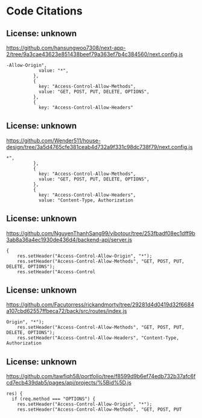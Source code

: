 # Code Citations

## License: unknown
https://github.com/hansungwoo7308/next-app-2/tree/9a3cae43623e851438beef79a363ef7b4c384560/next.config.js

```
-Allow-Origin",
            value: "*",
          },
          {
            key: "Access-Control-Allow-Methods",
            value: "GET, POST, PUT, DELETE, OPTIONS",
          },
          {
            key: "Access-Control-Allow-Headers"
```


## License: unknown
https://github.com/Wender511/house-design/tree/3a5d4765cfe381ceab4d732a9f331c98dc738f79/next.config.js

```
*",
          },
          {
            key: "Access-Control-Allow-Methods",
            value: "GET, POST, PUT, DELETE, OPTIONS",
          },
          {
            key: "Access-Control-Allow-Headers",
            value: "Content-Type, Authorization
```


## License: unknown
https://github.com/NguyenThanhSang99/vibotour/tree/253fbadf08ec1dff9b3ab8a36a4ec1930de436d4/backend-api/server.js

```
{
    res.setHeader("Access-Control-Allow-Origin", "*");
    res.setHeader("Access-Control-Allow-Methods", "GET, POST, PUT, DELETE, OPTIONS");
    res.setHeader("Access-Control
```


## License: unknown
https://github.com/Facutorress/rickandmorty/tree/29281d4d0419d32f6684a107cbd62557ffbeca72/back/src/routes/index.js

```
Origin", "*");
    res.setHeader("Access-Control-Allow-Methods", "GET, POST, PUT, DELETE, OPTIONS");
    res.setHeader("Access-Control-Allow-Headers", "Content-Type, Authorization
```


## License: unknown
https://github.com/tawfiqh58/portfolio/tree/f8599d9b6ef74edb732b37afc6fcd7ecb439dab5/pages/api/projects/%5Bid%5D.js

```
res) {
  if (req.method === "OPTIONS") {
    res.setHeader("Access-Control-Allow-Origin", "*");
    res.setHeader("Access-Control-Allow-Methods", "GET, POST, PUT
```

